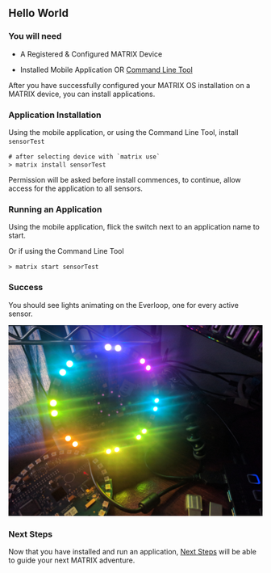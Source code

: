 ## Hello World

### You will need
* A Registered & Configured MATRIX Device

* Installed Mobile Application OR [Command Line Tool](../overview/cli.md)

After you have successfully configured your MATRIX OS installation on a MATRIX device, you can install applications.

### Application Installation
Using the mobile application, or using the Command Line Tool, install `sensorTest`

```
# after selecting device with `matrix use`
> matrix install sensorTest
```

Permission will be asked before install commences, to continue, allow access for the application to all sensors.

### Running an Application
Using the mobile application, flick the switch next to an application name to start.

Or if using the Command Line Tool

```
> matrix start sensorTest
```

### Success
You should see lights animating on the Everloop, one for every active sensor.

![Sensor Test Success](../img/sensor-test.jpg)


### Next Steps
Now that you have installed and run an application, [Next Steps](next-steps.md) will be able to guide your next MATRIX adventure.